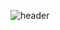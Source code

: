 ![header](https://capsule-render.vercel.app/api?text=Welcome!type=waving&color=auto&height=300&section=header&text=capsule%20render&fontSize=90)
